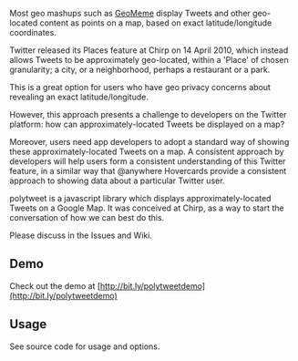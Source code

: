 Most geo mashups such as [GeoMeme](http://www.geome.me) display Tweets and other geo-located content as points on a map, based on exact latitude/longitude coordinates.

Twitter released its Places feature at Chirp on 14 April 2010, which instead allows Tweets to be approximately geo-located, within a 'Place' of chosen granularity; a city, or a neighborhood, perhaps a restaurant or a park.

This is a great option for users who have geo privacy concerns about revealing an exact latitude/longitude.

However, this approach presents a challenge to developers on the Twitter platform: how can approximately-located Tweets be displayed on a map?

Moreover, users need app developers to adopt a standard way of showing these approximately-located Tweets on a map. A consistent approach by developers will help users form a consistent understanding of this Twitter feature, in a similar way that @anywhere Hovercards provide a consistent approach to showing data about a particular Twitter user.

polytweet is a javascript library which displays approximately-located Tweets on a Google Map. It was conceived at Chirp, as a way to start the conversation of how we can best do this.

Please discuss in the Issues and Wiki.

## Demo ##

Check out the demo at [http://bit.ly/polytweetdemo](http://bit.ly/polytweetdemo)

## Usage ##

See source code for usage and options.